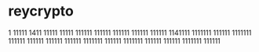 # reycrypto
1
11111
1411
11111
11111
111111
111111
111111
111111
111111
1141111
1111111
111111
1111111
111111
111111
111111
111111
1111111
111111
1111111
111111
111111
1111111
111111

